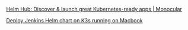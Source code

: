 [Helm Hub: Discover & launch great Kubernetes-ready apps | Monocular](https://hub.helm.sh/)

[Deploy Jenkins Helm chart on K3s running on Macbook](https://medium.com/@zhimin.wen/deploy-jenkins-helm-chart-on-k3s-running-on-macbook-484bb7ba588f)
